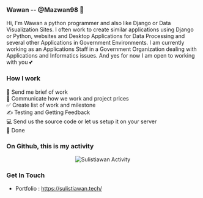 ### Wawan -- @Mazwan98 👋

Hi, I'm Wawan a python programmer and also like Django or Data Visualization Sites. I often work to create similar applications using Django or Python, websites and Desktop Applications for Data Processing and several other Applications in Government Environments. I am currently working as an Applications Staff in a Government Organization dealing with Applications and Informatics issues. And yes for now I am open to working with you 💕

### How I work
💌 Send me brief of work\
💬 Communicate how we work and project prices\
✅ Create list of work and milestone\
✍️ Testing and Getting Feedback\
💻 Send us the source code or let us setup it on your server\
💝 Done


### On Github, this is my activity
<p align="center"> <img src="https://github-readme-stats.vercel.app/api?username=Mazwan98&show_icons=true" alt="Sulistiawan Activity" /> </p>


### Get In Touch
- Portfolio : https://sulistiawan.tech/



<!--
**Mazwan98/Mazwan98** is a ✨ _special_ ✨ repository because its `README.md` (this file) appears on your GitHub profile.

Here are some ideas to get you started:

- 🔭 I’m currently working on ...
- 🌱 I’m currently learning ...
- 👯 I’m looking to collaborate on ...
- 🤔 I’m looking for help with ...
- 💬 Ask me about ...
- 📫 How to reach me: ...
- 😄 Pronouns: ...
- ⚡ Fun fact: ...

**I CREATE TUTORIAL IN YOUTUBE** https://www.youtube.com/
-->

